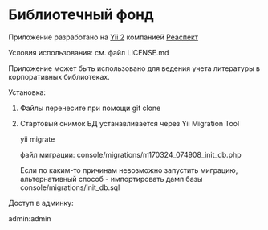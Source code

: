 Библиотечный фонд
=================

Приложение разработано на [Yii 2](http://www.yiiframework.com/) компанией [Реаспект](https://www.reaspekt.ru/)

Условия использования: см. файл LICENSE.md

Приложение может быть использовано для ведения учета литературы в корпоративных библиотеках.

Установка:
1. Файлы перенесите при помощи git clone
2. Стартовый снимок БД устанавливается через Yii Migration Tool

    yii migrate
    
    файл миграции: console/migrations/m170324_074908_init_db.php
    
    Если по каким-то причинам невозможно запустить миграцию, альтернативный способ - импортировать дамп базы console/migrations/init_db.sql


Доступ в админку:

admin:admin
